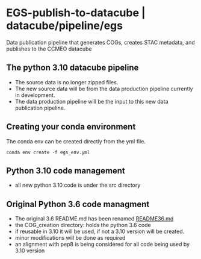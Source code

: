 # EGS-publish-to-datacube | datacube/pipeline/egs
Data publication pipeline that generates COGs, creates STAC metadata, and publishes to the CCMEO datacube
## The python 3.10 datacube pipeline 
 - The source data is no longer zipped files.
 - The new source data will be from the data production pipeline currently in development.
 - The data production pipeline will be the input to this new data publication pipeline.
## Creating your conda environment
The conda env can be created directly from the yml file.  
 ```shell
 conda env create -f egs_env.yml
 ```
 ## Python 3.10 code management
  - all new python 3.10 code is under the src directory

 ## Original Python 3.6 code managment
  - The original 3.6 README.md has been renamed [README36.md](README36.md)
  - the COG_creation directory: holds the python 3.6 code
  - if reusable in 3.10 it will be used, if not a 3.10 version will be created.
  - minor modifications will be done as required
  - an alignment with pep8 is being considered for all code being used by 3.10 version